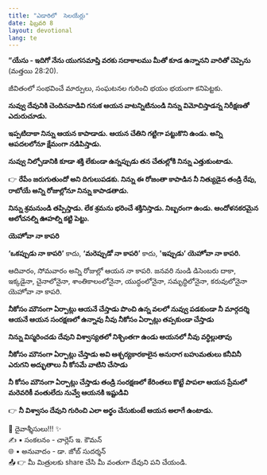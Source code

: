 ```yaml
---
title: "ఎడారిలో  సెలయేర్లు"
date: ఫిబ్రవరి 8
layout: devotional
lang: te
---
```


**”యేసు - ఇదిగో నేను యుగసమాప్తి వరకు సదాకాలము మీతో కూడ ఉన్నానని వారితో చెప్పెను** (మత్తయి 28:20).

జీవితంలో సంభవించే మార్పులు, సంఘటనల గురించి భయం భయంగా కనిపెట్టకు. 

**నువ్వు దేవునికి చెందినవాడివి గనుక ఆయన వాటన్నిటినుండి నిన్ను విమోచిస్తాడన్న నిరీక్షణతో ఎదురుచూడు.**

 **ఇప్పటిదాకా నిన్ను ఆయన కాపాడాడు. ఆయన చేతిని గట్టిగా పట్టుకొని ఉండు. అన్ని ఆపదలలోనూ క్షేమంగా నడిపిస్తాడు.**

 **నువ్వు నిల్చోడానికి కూడా శక్తి లేకుండా ఉన్నప్పుడు తన చేతుల్లోకి నిన్ను ఎత్తుకుంటాడు.**

👉 **రేపేం జరుగుతుందో అని దిగులుపడకు. నిన్ను ఈ రోజంతా కాపాడిన నీ నిత్యుడైన తండ్రి రేపు, రాబోయే అన్ని రోజుల్లోనూ నిన్ను కాపాడతాడు.**

 **నిన్ను శ్రమనుండి తప్పిస్తాడు. లేక శ్రమను భరించే శక్తినిస్తాడు. నిబ్బరంగా ఉండు. ఆందోళనకరమైన ఆలోచనల్ని ఊహల్ని కట్టి పెట్టు.**

**యెహోవా నా కాపరి**

**‘ఒకప్పుడు నా కాపరి’** కాదు,
 **‘మరెప్పుడో నా కాపరి’** కాదు, 
**'ఇప్పుడు’ యెహోవా నా కాపరి.** 

ఆదివారం, సోమవారం అన్ని రోజుల్లో ఆయన నా కాపరి. జనవరి నుండి డిసెంబరు దాకా, ఇక్కడైనా, చైనాలోనైనా, శాంతికాలంలోనైనా, యుద్ధంలోనైనా, సమృద్ధిలోనైనా, కరువులోనైనా యెహోవా నా కాపరి.

**నీకోసం మౌనంగా ఏర్పాట్లు ఆయనే చేస్తాడు పొంచి ఉన్న వలలో నువ్వు పడకుండా నీ మార్గదర్శి ఆయనే ఆయన సంరక్షణలో ఉన్నావు నీవు నీకోసం ఏర్పాట్లు తప్పకుండా చేస్తాడు**

**నిన్ను విస్మరించడు దేవుని విశ్వాస్యతలో నిశ్చింతగా ఉండు ఆయనలో నీవు వర్ధిల్లుతావు**

**నీకోసం మౌనంగా ఏర్పాట్లు చేస్తాడు అవి ఆశ్చర్యకారకాలైన అనురాగ బహుమతులు కనీవినీ ఎరుగని అద్భుతాలు నీ కోసమే వాటిని చేసాడు**

**నీ కోసం మౌనంగా ఏర్పాట్లు చేస్తాడు తండ్రి సంరక్షణలో కేరింతలు కొట్టే పాపలా ఆయన ప్రేమలో మరెవరికీ వంతులేదు నువ్వే ఆయనకి ఇష్టుడివి** 

👉 **నీ విశ్వాసం దేవుని గురించి ఎలా అర్థం చేసుకుంటే ఆయన అలాగే ఉంటాడు.**

<div class="blessing">🙏 <span class="bless-text">దైవాశ్శీసులు!!!</span> ✨</div>

<div class="credit">✍️ <span class="credit-text">▪ సంకలనం - చార్లెస్ ఇ. కౌమన్</span></div>
<div class="credit">🌐 <span class="credit-text">▪ అనువాదం - డా. జోబ్ సుదర్శన్</span></div>


<div class="share">📤 👉 <span class="share-text">మీ మిత్రులకు share చేసి మీ వంతుగా దేవుని పని చేయండి.</span></div>
